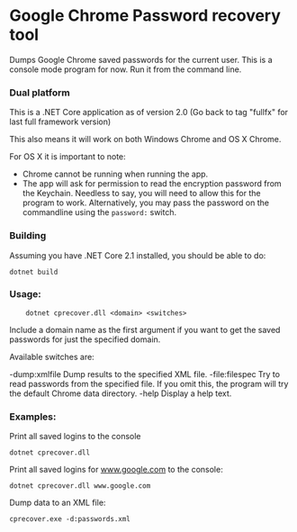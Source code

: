 ﻿# Google Chrome Password recovery tool

Dumps Google Chrome saved passwords for the current user.
This is a console mode program for now. Run it from the command line.


### Dual platform
This is a .NET Core application as of version 2.0 (Go back to tag "fullfx" for last full framework version)

This also means it will work on both Windows Chrome and OS X Chrome. 

For OS X it is important to note:
* Chrome cannot be running when running the app.
* The app will ask for permission to read the encryption password from the Keychain. Needless to
say, you will need to allow this for the program to work. Alternatively, you may pass the password on the commandline using the `password:` switch.

### Building
Assuming you have .NET Core 2.1 installed, you should be able to do:
```
dotnet build
```

### Usage:
        dotnet cprecover.dll <domain> <switches>

Include a domain name as the first argument if you want to get the
saved passwords for just the specified domain.

Available switches are:

  -dump:xmlfile         Dump results to the specified XML file.
  -file:filespec        Try to read passwords from the specified file.
                        If you omit this, the program will try the default
                        Chrome data directory.
  -help                 Display a help text.


### Examples: 

Print all saved logins to the console
```
dotnet cprecover.dll
``` 

Print all saved logins for www.google.com to the console:
```
dotnet cprecover.dll www.google.com
```  

Dump data to an XML file:
```
cprecover.exe -d:passwords.xml
```